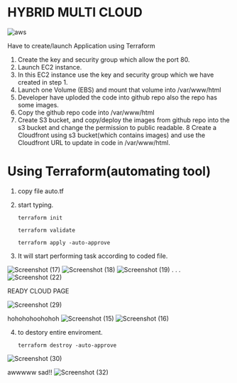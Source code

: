 # HYBRID MULTI CLOUD


![aws](https://user-images.githubusercontent.com/45136716/84601077-696aeb00-ae9b-11ea-9954-26b70ba4ff1b.jpg)



Have to create/launch Application using Terraform
1. Create the key and security group which allow the port 80.
2. Launch EC2 instance.
3. In this EC2 instance use the key and security group which we have created in
step 1.
4. Launch one Volume (EBS) and mount that volume into /var/www/html
5. Developer have uploded the code into github repo also the repo has some
images.
6. Copy the github repo code into /var/www/html
7. Create S3 bucket, and copy/deploy the images from github repo into the s3
bucket and change the permission to public readable.
8 Create a Cloudfront using s3 bucket(which contains images) and use the
Cloudfront URL to update in code in /var/www/html.

<h1> Using Terraform(automating tool) </h1>


1. copy file auto.tf

2. start typing.
         
       terraform init
       
       terraform validate
       
       terraform apply -auto-approve
       
 3. It will start performing task according to coded file.
 
 ![Screenshot (17)](https://user-images.githubusercontent.com/45136716/84601575-d5028780-ae9e-11ea-999b-c5781c803885.png)
![Screenshot (18)](https://user-images.githubusercontent.com/45136716/84601577-d8960e80-ae9e-11ea-83de-7f1a00096776.png)
![Screenshot (19)](https://user-images.githubusercontent.com/45136716/84601578-daf86880-ae9e-11ea-8451-c587b121d8f2.png)
.
.
.
![Screenshot (22)](https://user-images.githubusercontent.com/45136716/84601581-e055b300-ae9e-11ea-8074-da4a347c0f6c.png)     



    
READY CLOUD PAGE

![Screenshot (29)](https://user-images.githubusercontent.com/45136716/84601871-0f6d2400-aea1-11ea-9abf-a3423b84c799.png)


hohohohoohohoh
![Screenshot (15)](https://user-images.githubusercontent.com/45136716/84601112-a1722e00-ae9b-11ea-8646-ebfa99167f37.png)
![Screenshot (16)](https://user-images.githubusercontent.com/45136716/84601116-a8993c00-ae9b-11ea-881b-d30d445c56f0.png)


4. to destory entire enviroment.

       terraform destroy -auto-approve

![Screenshot (30)](https://user-images.githubusercontent.com/45136716/84601874-11cf7e00-aea1-11ea-8fce-c048d3857765.png)

awwwww sad!!
![Screenshot (32)](https://user-images.githubusercontent.com/45136716/84601878-15630500-aea1-11ea-982f-c751f84f9785.png)


